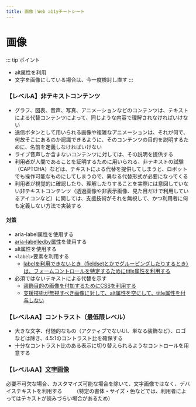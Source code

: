 ```yaml
---
title: 画像｜Web a11yチートシート
---
```


# 画像

::: tip ポイント
* alt属性を利用
* 文字を画像にしている場合は、今一度検討し直す
:::

### 【レベルA】非テキストコンテンツ


* グラフ、図表、音声、写真、アニメーションなどのコンテンツは、テキストによる代替コンテンツによって、同じような内容で理解されなければいけない
* 送信ボタンとして用いられる画像や複雑なアニメーションは、それが何で、何故そこにあるのか認識できるように、そのコンテンツの目的を説明するために、名前を定義しなければいけない
* ライブ音声しか含まないコンテンツに対しては、その説明を提供する
* 利用者が人間であることを証明するために用いられる、非テキストの試験（CAPTCHA）などは、テキストによる代替を提供してしまうと、ロボットでも操作可能なものにしてしまうので、異なる代替形式が必要になってくる
* 利用者が視覚的に確認したり、理解したりすることを実際には意図していない非テキストコンテンツ（透過画像や非表示画像、見た目だけで利用しているアイコンなど）に関しては、支援技術がそれを無視して、かつ利用者に何も定義しない方法で実装する

#### 対策

* aria-label属性を使用する
* [aria-labelledby属性](https://developer.mozilla.org/ja/docs/Web/Accessibility/ARIA/ARIA_Techniques/Using_the_aria-labelledby_attribute)を使用する
* alt属性を使用する
* `<label>`要素を利用する
    * [labelを利用できないとき（fieldsetとかでグルーピングしたりするとき）は、フォームコントロールを特定するためにtitle属性を利用する](https://waic.jp/docs/WCAG-TECHS/H65)
* 必須ではないテキストによる代替を示す
    * [装飾目的の画像を付加するためにCSSを利用する](https://waic.jp/docs/WCAG-TECHS/C9)
    * [支援技術が無視すべき画像に対して、alt属性を空にして、title属性を付与しない](https://waic.jp/docs/WCAG-TECHS/H67)


### 【レベルAA】コントラスト（最低限レベル）

* 大きな文字、付随的なもの（アクティブでないUI、単なる装飾など）、ロゴなどは除き、4.5:1のコントラスト比を確保する
* 十分なコントラスト比のある表示に切り替えられるようなコントロールを用意する

### 【レベルAA】[文字画像](https://waic.jp/docs/UNDERSTANDING-WCAG20/visual-audio-contrast-text-presentation.html)
必要不可欠な場合、カスタマイズ可能な場合を除いて、文字画像ではなく、デバイステキストを利用する　　
（特定の書体・サイズ・色などでは、利用者によってはテキストが読みづらい場合があるため）